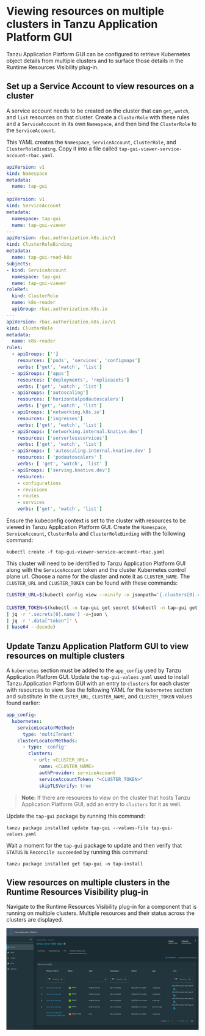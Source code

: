 # Viewing resources on multiple clusters in Tanzu Application Platform GUI

Tanzu Application Platform GUI can be configured to retrieve Kubernetes object details from multiple clusters and to surface those details in the Runtime Resources Visibility plug-in.

## Set up a Service Account to view resources on a cluster

A service account needs to be created on the cluster that can `get`, `watch`, and `list` resources on that cluster. Create a `ClusterRole` with these rules and a `ServiceAccount` in its own `Namespace`, and then bind the `ClusterRole` to the `ServiceAccount`.

This YAML creates the `Namespace`, `ServiceAccount`, `ClusterRole`, and `ClusterRoleBinding`. Copy it into a file called `tap-gui-viewer-service-account-rbac.yaml`.

```yaml
apiVersion: v1
kind: Namespace
metadata:
  name: tap-gui
---
apiVersion: v1
kind: ServiceAccount
metadata:
  namespace: tap-gui
  name: tap-gui-viewer
---
apiVersion: rbac.authorization.k8s.io/v1
kind: ClusterRoleBinding
metadata:
  name: tap-gui-read-k8s
subjects:
- kind: ServiceAccount
  namespace: tap-gui
  name: tap-gui-viewer
roleRef:
  kind: ClusterRole
  name: k8s-reader
  apiGroup: rbac.authorization.k8s.io
---
apiVersion: rbac.authorization.k8s.io/v1
kind: ClusterRole
metadata:
  name: k8s-reader
rules:
  - apiGroups: ['']
    resources: ['pods', 'services', 'configmaps']
    verbs: ['get', 'watch', 'list']
  - apiGroups: ['apps']
    resources: ['deployments', 'replicasets']
    verbs: ['get', 'watch', 'list']
  - apiGroups: ['autoscaling']
    resources: ['horizontalpodautoscalers']
    verbs: ['get', 'watch', 'list']
  - apiGroups: ['networking.k8s.io']
    resources: ['ingresses']
    verbs: ['get', 'watch', 'list']
  - apiGroups: ['networking.internal.knative.dev']
    resources: ['serverlessservices']
    verbs: ['get', 'watch', 'list']
  - apiGroups: [ 'autoscaling.internal.knative.dev' ]
    resources: [ 'podautoscalers' ]
    verbs: [ 'get', 'watch', 'list' ]
  - apiGroups: ['serving.knative.dev']
    resources:
    - configurations
    - revisions
    - routes
    - services
    verbs: ['get', 'watch', 'list']
```

Ensure the kubeconfig context is set to the cluster with resources to be viewed in Tanzu Application Platform GUI. Create the `Namespace`, `ServiceAccount`, `ClusterRole` and `ClusterRoleBinding` with the following command:

```
kubectl create -f tap-gui-viewer-service-account-rbac.yaml
```

This cluster will need to be identified to Tanzu Application Platform GUI along with the `ServiceAccount` token and the cluster Kubernetes control plane url. Choose a name for the cluster and note it as `CLUSTER_NAME`. The `CLUSTER_URL` and `CLUSTER_TOKEN` can be found with these commands:

```bash
CLUSTER_URL=$(kubectl config view --minify -o jsonpath='{.clusters[0].cluster.server}')

CLUSTER_TOKEN=$(kubectl -n tap-gui get secret $(kubectl -n tap-gui get sa tap-gui-viewer -o=json \
| jq -r '.secrets[0].name') -o=json \
| jq -r '.data["token"]' \
| base64 --decode)
```

## Update Tanzu Application Platform GUI to view resources on multiple clusters

A `kubernetes` section must be added to the `app_config` used by Tanzu Application Platform GUI. Update the `tap-gui-values.yaml` used to install Tanzu Application Platform GUI with an entry to `clusters` for each cluster with resources to view. See the following YAML for the `kubernetes` section and substitute in the `CLUSTER_URL`, `CLUSTER_NAME`, and `CLUSTER_TOKEN` values found earlier:

```yaml
app_config:
  kubernetes:
    serviceLocatorMethod:
      type: 'multiTenant'
    clusterLocatorMethods:
      - type: 'config'
        clusters:
          - url: <CLUSTER_URL>
            name: <CLUSTER_NAME>
            authProvider: serviceAccount
            serviceAccountToken: "<CLUSTER_TOKEN>"
            skipTLSVerify: true
```
>**Note:** If there are resources to view on the cluster that hosts Tanzu Application Platform GUI, add an entry to `clusters` for it as well.

Update the `tap-gui` package by running this command:

```
tanzu package installed update tap-gui --values-file tap-gui-values.yaml
```

Wait a moment for the `tap-gui` package to update and then verify that `STATUS` is `Reconcile succeeded` by running this command:

```
tanzu package installed get tap-gui -n tap-install
```

## View resources on multiple clusters in the Runtime Resources Visibility plug-in

Navigate to the Runtime Resources Visibility plug-in for a component that is running on multiple clusters. Multiple resources and their status across the clusters are displayed.

![Tanzu Application Platform Runtime Resources](./images/tap-gui-multiple-clusters.png)
